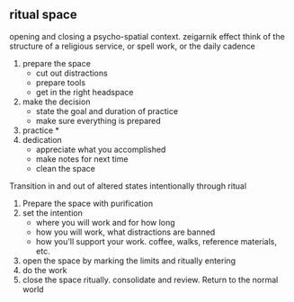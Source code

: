 
## ritual space
opening and closing a psycho-spatial context. zeigarnik effect
think of the structure of a religious service, or spell work, or the daily cadence
1. prepare the space
    * cut out distractions
    * prepare tools
    * get in the right headspace
2. make the decision
    * state the goal and duration of practice
    * make sure everything is prepared
3. practice
    *
4. dedication
    * appreciate what you accomplished
    * make notes for next time
    * clean the space

Transition in and out of altered states intentionally through ritual
1. Prepare the space with purification
2. set the intention
    * where you will work and for how long
    * how you will work, what distractions are banned
    * how you'll support your work. coffee, walks, reference materials, etc.
3. open the space by marking the limits and ritually entering
4. do the work
5. close the space ritually. consolidate and review. Return to the normal world

